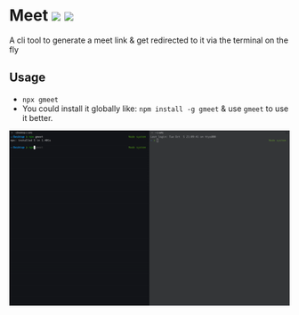 # Meet ![](https://img.shields.io/badge/google-meets-brightgreen) ![](https://img.shields.io/badge/node-cli-blue)
A cli tool to generate a meet link & get redirected to it via the terminal on the fly

## Usage

* `npx gmeet`
* You could install it globally like: `npm install -g gmeet` & use `gmeet` to use it better.


![](./assets/gmeet.gif)
